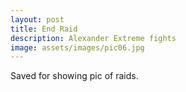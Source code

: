 ```yaml
---
layout: post
title: End Raid
description: Alexander Extreme fights
image: assets/images/pic06.jpg
---
```


Saved for showing pic of raids.
